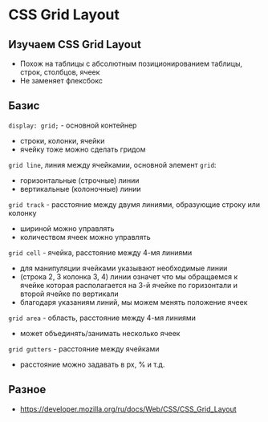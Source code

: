 # CSS Grid Layout
## Изучаем CSS Grid Layout

- Похож на таблицы с абсолютным позиционированием таблицы, строк, столбцов, ячеек
- Не заменяет флексбокс

## Базис
`display: grid;` - основной контейнер
- строки, колонки, ячейки
- ячейку тоже можно сделать гридом

`grid line`, линия между ячейкамии, основной элемент `grid`:
- горизонтальные (строчные) линии
- вертикальные (колоночные) линии

`grid track` - расстояние между двумя линиями, образующие строку или колонку
- шириной можно управлять
- количеством ячеек можно управлять

`grid cell` - ячейка, расстояние между 4-мя линиями
- для манипуляции ячейками указывают необходимые линии
- (строка 2, 3 колонка 3, 4) линии означет что мы обращаемся к ячейке которая располагается на 3-й ячейке по горизонтали и второй  ячейке по вертикали
- благодаря указаниям линий, мы можем менять положение ячеек

`grid area` - область, расстояние между 4-мя линиями
- может объединять/занимать несколько ячеек

`grid gutters` - расстояние между ячейками
- расстояние можно задавать в px, % и т.д.

## Разное
- https://developer.mozilla.org/ru/docs/Web/CSS/CSS_Grid_Layout
